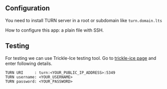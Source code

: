 ## Configuration

You need to install TURN server in a root or subdomain like `turn.domain.lts`

How to configure this app: a plain file with SSH.

## Testing

For testing we can use Trickle-Ice testing tool. Go to [trickle-ice page](https://webrtc.github.io/samples/src/content/peerconnection/trickle-ice) and enter following details.
```
TURN URI     : turn:<YOUR_PUBLIC_IP_ADDRESS>:5349
TURN username: <YOUR_USERNAME>
TURN password: <YOUR_PASSWORD>
```
